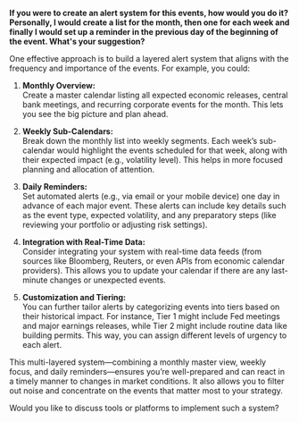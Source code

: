 **If you were to create an alert system for this events, how would you do it? Personally, I would create a list for the month, then one for each week and finally I would set up a reminder in the previous day  of the beginning of the event. What's your suggestion?**

One effective approach is to build a layered alert system that aligns with the frequency and importance of the events. For example, you could:

1. **Monthly Overview:**  
   Create a master calendar listing all expected economic releases, central bank meetings, and recurring corporate events for the month. This lets you see the big picture and plan ahead.

2. **Weekly Sub-Calendars:**  
   Break down the monthly list into weekly segments. Each week’s sub-calendar would highlight the events scheduled for that week, along with their expected impact (e.g., volatility level). This helps in more focused planning and allocation of attention.

3. **Daily Reminders:**  
   Set automated alerts (e.g., via email or your mobile device) one day in advance of each major event. These alerts can include key details such as the event type, expected volatility, and any preparatory steps (like reviewing your portfolio or adjusting risk settings).

4. **Integration with Real-Time Data:**  
   Consider integrating your system with real-time data feeds (from sources like Bloomberg, Reuters, or even APIs from economic calendar providers). This allows you to update your calendar if there are any last-minute changes or unexpected events.

5. **Customization and Tiering:**  
   You can further tailor alerts by categorizing events into tiers based on their historical impact. For instance, Tier 1 might include Fed meetings and major earnings releases, while Tier 2 might include routine data like building permits. This way, you can assign different levels of urgency to each alert.

This multi-layered system—combining a monthly master view, weekly focus, and daily reminders—ensures you’re well-prepared and can react in a timely manner to changes in market conditions. It also allows you to filter out noise and concentrate on the events that matter most to your strategy.

Would you like to discuss tools or platforms to implement such a system?